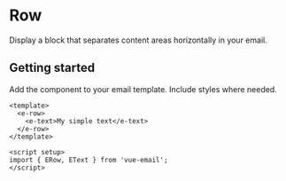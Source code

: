 # Row
Display a block that separates content areas horizontally in your email.

## Getting started
Add the component to your email template. Include styles where needed.

```vue
<template>
  <e-row>
    <e-text>My simple text</e-text>
  </e-row>
</template>

<script setup>
import { ERow, EText } from 'vue-email';
</script>
```
